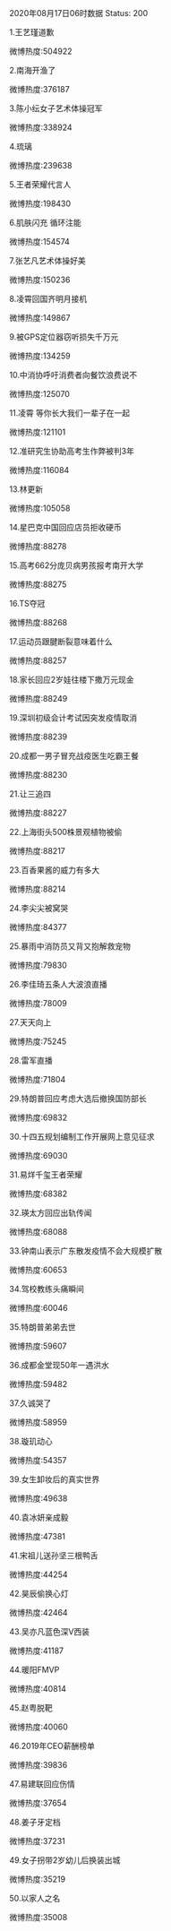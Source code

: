 2020年08月17日06时数据
Status: 200

1.王艺瑾道歉

微博热度:504922

2.南海开渔了

微博热度:376187

3.陈小纭女子艺术体操冠军

微博热度:338924

4.琉璃

微博热度:239638

5.王者荣耀代言人

微博热度:198430

6.肌肤闪充 循环注能

微博热度:154574

7.张艺凡艺术体操好美

微博热度:150236

8.凌霄回国齐明月接机

微博热度:149867

9.被GPS定位器窃听损失千万元

微博热度:134259

10.中消协呼吁消费者向餐饮浪费说不

微博热度:125070

11.凌霄 等你长大我们一辈子在一起

微博热度:121101

12.准研究生协助高考生作弊被判3年

微博热度:116084

13.林更新

微博热度:105058

14.星巴克中国回应店员拒收硬币

微博热度:88278

15.高考662分庞贝病男孩报考南开大学

微博热度:88275

16.TS夺冠

微博热度:88268

17.运动员跟腱断裂意味着什么

微博热度:88257

18.家长回应2岁娃往楼下撒万元现金

微博热度:88249

19.深圳初级会计考试因突发疫情取消

微博热度:88239

20.成都一男子冒充战疫医生吃霸王餐

微博热度:88230

21.让三追四

微博热度:88227

22.上海街头500株景观植物被偷

微博热度:88217

23.百香果酱的威力有多大

微博热度:88214

24.李尖尖被窝哭

微博热度:84377

25.暴雨中消防员又背又抱解救宠物

微博热度:79830

26.李佳琦五条人大波浪直播

微博热度:78009

27.天天向上

微博热度:75245

28.雷军直播

微博热度:71804

29.特朗普回应考虑大选后撤换国防部长

微博热度:69832

30.十四五规划编制工作开展网上意见征求

微博热度:69030

31.易烊千玺王者荣耀

微博热度:68382

32.瑛太方回应出轨传闻

微博热度:68088

33.钟南山表示广东散发疫情不会大规模扩散

微博热度:60653

34.驾校教练头痛瞬间

微博热度:60046

35.特朗普弟弟去世

微博热度:59607

36.成都金堂现50年一遇洪水

微博热度:59482

37.久诚哭了

微博热度:58959

38.璇玑动心

微博热度:54357

39.女生卸妆后的真实世界

微博热度:49638

40.袁冰妍亲成毅

微博热度:47381

41.宋祖儿送孙坚三根鸭舌

微博热度:44254

42.昊辰偷换心灯

微博热度:42464

43.吴亦凡蓝色深V西装

微博热度:41187

44.暖阳FMVP

微博热度:40814

45.赵粤脱靶

微博热度:40060

46.2019年CEO薪酬榜单

微博热度:39836

47.易建联回应伤情

微博热度:37654

48.姜子牙定档

微博热度:37231

49.女子拐带2岁幼儿后换装出城

微博热度:35219

50.以家人之名

微博热度:35008

